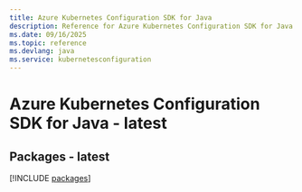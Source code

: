 ```yaml
---
title: Azure Kubernetes Configuration SDK for Java
description: Reference for Azure Kubernetes Configuration SDK for Java
ms.date: 09/16/2025
ms.topic: reference
ms.devlang: java
ms.service: kubernetesconfiguration
---
```

# Azure Kubernetes Configuration SDK for Java - latest
## Packages - latest
[!INCLUDE [packages](kubernetes-configuration-index.md)]